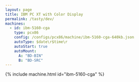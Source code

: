 ```yaml
---
layout: page
title: IBM PC XT with Color Display
permalink: /tasty/dev/
machines:
  - id: ibm-5160-cga
    type: pcx86
    config: /configs/pcx86/machine/ibm-5160-cga-640kb.json
    autoType: $date\r$time\r
    autoStart: true
    autoMount:
      A: "BD-BIN"
      B: "BD-SRC"
---
```


{% include machine.html id="ibm-5160-cga" %}
